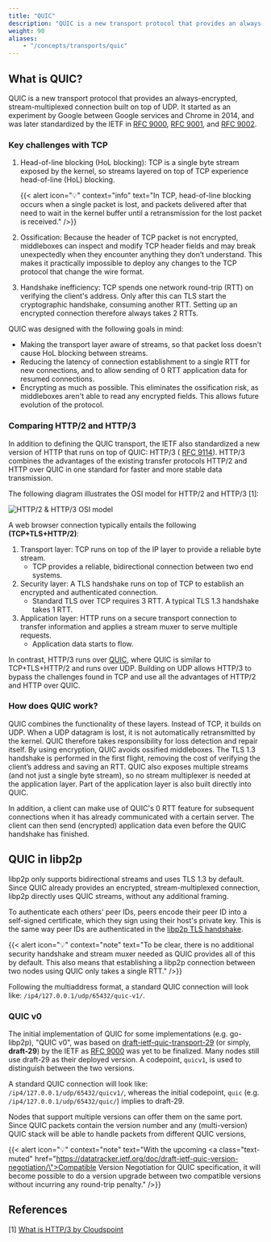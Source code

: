 ```yaml
---
title: "QUIC"
description: "QUIC is a new transport protocol that provides an always-encrypted, stream-multiplexed connection built on top of UDP. Learn about QUIC and how it is used in libp2p."
weight: 90
aliases:
    - "/concepts/transports/quic"
---
```


## What is QUIC?

QUIC is a new transport protocol that provides an always-encrypted, stream-multiplexed
connection built on top of UDP. It started as an experiment by Google between Google
services and Chrome in 2014, and was later standardized by the IETF in
[RFC 9000](https://datatracker.ietf.org/doc/html/rfc9000),
[RFC 9001](https://datatracker.ietf.org/doc/html/rfc9001), and
[RFC 9002](https://datatracker.ietf.org/doc/html/rfc9002).

### Key challenges with TCP

1. Head-of-line blocking (HoL blocking): TCP is a single byte stream exposed by the
   kernel, so streams layered on top of TCP experience head-of-line (HoL) blocking.

   {{< alert icon="💡" context="info" text="In TCP, head-of-line blocking occurs when a single packet is lost, and packets delivered after that need to wait in the kernel buffer until a retransmission for the lost packet is received." />}}

2. Ossification: Because the header of TCP packet is not encrypted, middleboxes can
   inspect and modify TCP header fields and may break unexpectedly when they encounter
   anything they don’t understand. This makes it practically impossible to deploy any
   changes to the TCP protocol that change the wire format.

3. Handshake inefficiency: TCP spends one network round-trip (RTT) on verifying the
   client's address. Only after this can TLS start the cryptographic handshake, consuming
   another RTT. Setting up an encrypted connection therefore always takes 2 RTTs.

QUIC was designed with the following goals in mind:

- Making the transport layer aware of streams, so that packet loss doesn't cause HoL blocking
  between streams.
- Reducing the latency of connection establishment to a single RTT for new connections, and to
  allow sending of 0 RTT application data for resumed connections.
- Encrypting as much as possible. This eliminates the ossification risk, as middleboxes aren't
  able to read any encrypted fields. This allows future evolution of the protocol.

### Comparing HTTP/2 and HTTP/3

In addition to defining the QUIC transport, the IETF also standardized a new version of HTTP that runs on top of QUIC: HTTP/3 (
[RFC 9114](https://datatracker.ietf.org/doc/html/rfc9114)). HTTP/3 combines the advantages
of the existing transfer protocols HTTP/2 and HTTP over QUIC in one standard for faster and
more stable data transmission.

The following diagram illustrates the OSI model for HTTP/2 and HTTP/3 [1]:

![HTTP/2 & HTTP/3 OSI model](https://cloudspoint.xyz/wp-content/uploads/2022/03/http3.png)

A web browser connection typically entails the following **(TCP+TLS+HTTP/2)**:

1. Transport layer: TCP runs on top of the IP layer to provide a reliable
   byte stream.
   - TCP provides a reliable, bidirectional connection between two end systems.
2. Security layer: A TLS handshake runs on top of TCP to
   establish an encrypted and authenticated connection.
   - Standard TLS over TCP requires 3 RTT. A typical TLS 1.3 handshake takes 1 RTT.
3. Application layer: HTTP runs on a secure transport connection to transfer
   information and applies a stream muxer to serve multiple requests.
   - Application data starts to flow.

In contrast, HTTP/3 runs over [QUIC](#what-is-quic), where QUIC is similar to
TCP+TLS+HTTP/2 and runs over UDP. Building on UDP allows HTTP/3 to bypass the challenges
found in TCP and use all the advantages of HTTP/2 and HTTP over QUIC.

### How does QUIC work?

QUIC combines the functionality of these layers. Instead of TCP, it builds on UDP.
When a UDP datagram is lost, it is not automatically retransmitted by the kernel.
QUIC therefore takes responsibility for loss detection and repair itself. By using
encryption, QUIC avoids ossified middleboxes. The TLS 1.3 handshake is performed in
the first flight, removing the cost of verifying the client’s address and saving an
RTT. QUIC also exposes multiple streams (and not just a single byte stream), so
no stream multiplexer is needed at the application layer. Part of the application
layer is also built directly into QUIC.

In addition, a client can make use of QUIC's 0 RTT feature for subsequent connections
when it has already communicated with a certain server. The client can then send
(encrypted) application data even before the QUIC handshake has finished.

## QUIC in libp2p

libp2p only supports bidirectional streams and uses TLS 1.3 by default.
Since QUIC already provides an encrypted, stream-multiplexed connection,
libp2p directly uses QUIC streams, without any additional framing.

To authenticate each others' peer IDs, peers encode their peer ID into a self-signed
certificate, which they sign using their host's private key. This is the same way peer
IDs are authenticated in the
[libp2p TLS handshake](https://github.com/libp2p/specs/blob/master/tls/tls.md).

{{< alert icon="💡" context="note" text="To be clear, there is no additional security handshake and stream muxer needed as QUIC provides all of this by default. This also means that establishing a libp2p connection between two nodes using QUIC only takes a single RTT." />}}

Following the multiaddress format, a standard QUIC connection will
look like: `/ip4/127.0.0.1/udp/65432/quic-v1/`.

### QUIC v0

The initial implementation of QUIC for some implementations (e.g. go-libp2p),
"QUIC v0", was based on
[draft-ietf-quic-transport-29](https://datatracker.ietf.org/doc/html/draft-ietf-quic-transport-29)
(or simply, **draft-29**) by the IETF as [RFC 9000](https://datatracker.ietf.org/doc/html/rfc9000)
was yet to be finalized. Many nodes still use draft-29 as their deployed version. A codepoint, `quicv1`,
is used to distinguish between the two versions.

A standard QUIC connection will look like: `/ip4/127.0.0.1/udp/65432/quicv1/`, whereas the initial
codepoint, `quic` (e.g. `/ip4/127.0.0.1/udp/65432/quic/`) implies to draft-29.

Nodes that support multiple versions can offer them on the same port.
Since QUIC packets contain the version number and any (multi-version)
QUIC stack will be able to handle packets from different QUIC versions,


{{< alert icon="💡" context="note" text="With the upcoming <a class=\"text-muted\" href=\"https://datatracker.ietf.org/doc/draft-ietf-quic-version-negotiation/\">Compatible Version Negotiation for QUIC</a> specification, it will become possible to do a version upgrade between two compatible versions without incurring any round-trip penalty." />}}

## References

[1] [What is HTTP/3 by Cloudspoint](https://cloudspoint.xyz/what-is-http3/)
